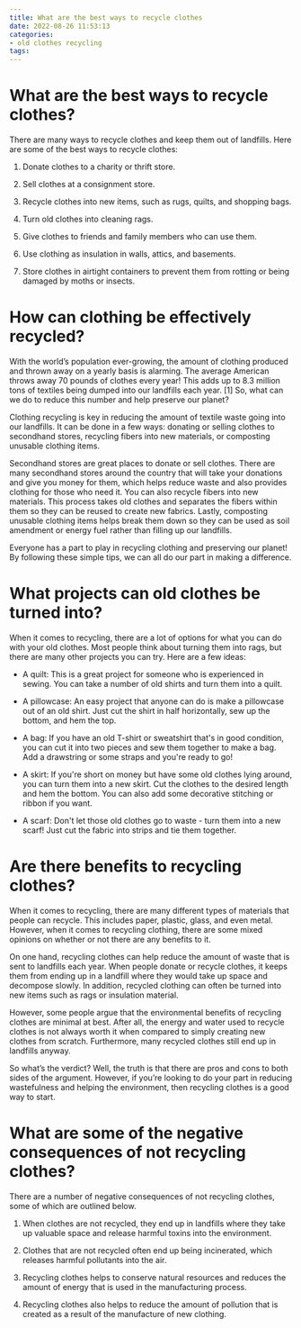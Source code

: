 ```yaml
---
title: What are the best ways to recycle clothes
date: 2022-08-26 11:53:13
categories:
- old clothes recycling
tags:
---
```



#  What are the best ways to recycle clothes?

There are many ways to recycle clothes and keep them out of landfills. Here are some of the best ways to recycle clothes:

1. Donate clothes to a charity or thrift store.

2. Sell clothes at a consignment store.

3. Recycle clothes into new items, such as rugs, quilts, and shopping bags.

4. Turn old clothes into cleaning rags.

5. Give clothes to friends and family members who can use them.

6. Use clothing as insulation in walls, attics, and basements.

7. Store clothes in airtight containers to prevent them from rotting or being damaged by moths or insects.

#  How can clothing be effectively recycled?

With the world’s population ever-growing, the amount of clothing produced and thrown away on a yearly basis is alarming. The average American throws away 70 pounds of clothes every year! This adds up to 8.3 million tons of textiles being dumped into our landfills each year. [1] So, what can we do to reduce this number and help preserve our planet?

Clothing recycling is key in reducing the amount of textile waste going into our landfills. It can be done in a few ways: donating or selling clothes to secondhand stores, recycling fibers into new materials, or composting unusable clothing items.

Secondhand stores are great places to donate or sell clothes. There are many secondhand stores around the country that will take your donations and give you money for them, which helps reduce waste and also provides clothing for those who need it. You can also recycle fibers into new materials. This process takes old clothes and separates the fibers within them so they can be reused to create new fabrics. Lastly, composting unusable clothing items helps break them down so they can be used as soil amendment or energy fuel rather than filling up our landfills.

Everyone has a part to play in recycling clothing and preserving our planet! By following these simple tips, we can all do our part in making a difference.

#  What projects can old clothes be turned into?

When it comes to recycling, there are a lot of options for what you can do with your old clothes. Most people think about turning them into rags, but there are many other projects you can try. Here are a few ideas:

* A quilt: This is a great project for someone who is experienced in sewing. You can take a number of old shirts and turn them into a quilt.

* A pillowcase: An easy project that anyone can do is make a pillowcase out of an old shirt. Just cut the shirt in half horizontally, sew up the bottom, and hem the top.

* A bag: If you have an old T-shirt or sweatshirt that's in good condition, you can cut it into two pieces and sew them together to make a bag. Add a drawstring or some straps and you're ready to go!

* A skirt: If you're short on money but have some old clothes lying around, you can turn them into a new skirt. Cut the clothes to the desired length and hem the bottom. You can also add some decorative stitching or ribbon if you want.

* A scarf: Don't let those old clothes go to waste - turn them into a new scarf! Just cut the fabric into strips and tie them together.

#  Are there benefits to recycling clothes?

When it comes to recycling, there are many different types of materials that people can recycle. This includes paper, plastic, glass, and even metal. However, when it comes to recycling clothing, there are some mixed opinions on whether or not there are any benefits to it.

On one hand, recycling clothes can help reduce the amount of waste that is sent to landfills each year. When people donate or recycle clothes, it keeps them from ending up in a landfill where they would take up space and decompose slowly. In addition, recycled clothing can often be turned into new items such as rags or insulation material.

However, some people argue that the environmental benefits of recycling clothes are minimal at best. After all, the energy and water used to recycle clothes is not always worth it when compared to simply creating new clothes from scratch. Furthermore, many recycled clothes still end up in landfills anyway.

So what’s the verdict? Well, the truth is that there are pros and cons to both sides of the argument. However, if you’re looking to do your part in reducing wastefulness and helping the environment, then recycling clothes is a good way to start.

#  What are some of the negative consequences of not recycling clothes?

There are a number of negative consequences of not recycling clothes, some of which are outlined below.

1. When clothes are not recycled, they end up in landfills where they take up valuable space and release harmful toxins into the environment.

2. Clothes that are not recycled often end up being incinerated, which releases harmful pollutants into the air.

3. Recycling clothes helps to conserve natural resources and reduces the amount of energy that is used in the manufacturing process.

4. Recycling clothes also helps to reduce the amount of pollution that is created as a result of the manufacture of new clothing.